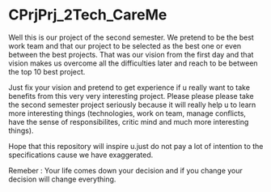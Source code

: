 # CPrjPrj_2Tech_CareMe

Well this is our project of the second semester.
We pretend to be the best work team and that our project to be selected as the best one or even between the best projects.
That was our vision from the first day and that vision makes us overcome all the difficulties later and reach to be between the top 10 best project.

Just fix your vision and pretend to get experience if u really want to take benefits from this very very interesting project.
Please please please take the second semester project seriously because it will really help u to learn more interesting things (technologies, work on team, manage conflicts, have the sense of responsibilites, critic mind and much more interesting things).

Hope that this repository will inspire u.just do not pay a lot of intention to the specifications cause we have exaggerated.

Remeber : Your life comes down your decision and if you change your decision will change everything.
